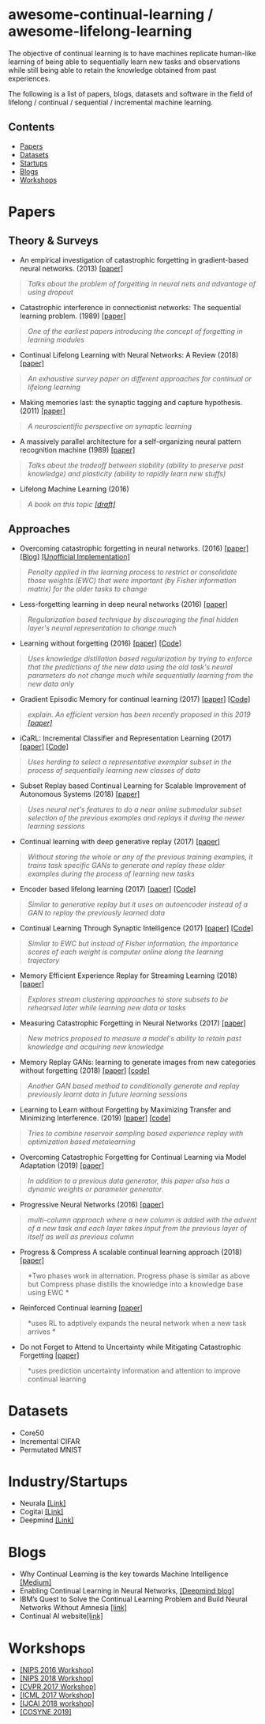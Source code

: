 # awesome-continual-learning / awesome-lifelong-learning
The objective of continual learning is to have machines replicate human-like learning of being able to sequentially learn new tasks and observations while still being able to retain the knowledge obtained from past experiences.

The following is a list of papers, blogs, datasets and software in the field of lifelong / continual / sequential / incremental machine learning. 

## Contents
- [Papers](#papers)
- [Datasets](#dataset)
- [Startups](#startups)
- [Blogs](#blogs)
- [Workshops](#workshops)

 
  
# Papers
## Theory & Surveys

- An empirical investigation of catastrophic forgetting in gradient-based neural networks. (2013) [[paper]](https://arxiv.org/abs/1312.6211)
> *Talks about the problem of forgetting in neural nets and advantage of using dropout*
- Catastrophic interference in connectionist networks: The sequential learning problem. (1989) [[paper]](https://www.sciencedirect.com/science/article/pii/S0079742108605368)
> *One of the earliest papers introducing the concept of forgetting in learning modules*
- Continual Lifelong Learning with Neural Networks: A Review (2018) [[paper]](https://arxiv.org/abs/1802.07569)
> *An exhaustive survey paper on different approaches for continual or lifelong learning*
- Making memories last: the synaptic tagging and capture hypothesis. (2011) [[paper]](https://www.ncbi.nlm.nih.gov/pubmed/21170072)
> *A neuroscientific perspective on synaptic learning*
- A massively parallel architecture for a self-organizing neural pattern recognition machine (1989) [[paper]](http://sites.bu.edu/steveg/files/2016/06/CarGro1987CVGIP.pdf)
> *Talks about the tradeoff between stability (ability to preserve past knowledge) and plasticity (ability to rapidly learn new stuffs)*
- Lifelong Machine Learning (2016)
> *A book on this topic [[draft]](https://www.cs.uic.edu/~liub/lifelong-machine-learning-draft.pdf)*

## Approaches
-  Overcoming catastrophic forgetting in neural networks. (2016) [[paper]](https://arxiv.org/abs/1612.00796) [[Blog]](https://deepmind.com/blog/enabling-continual-learning-in-neural-networks/) [[Unofficial Implementation]](https://github.com/ariseff/overcoming-catastrophic)
> *Penalty applied in the learning process to restrict or consolidate those weights (EWC) that were important (by Fisher information matrix) for the older tasks to change*  
- Less-forgetting learning in deep neural networks (2016) [[paper]](https://arxiv.org/abs/1607.00122)
> *Regularization based technique by discouraging the final hidden layer's neural representation to change much* 
- Learning without forgetting (2016) [[paper]](https://arxiv.org/pdf/1606.09282) [[Code]](https://github.com/lizhitwo/LearningWithoutForgetting)
> *Uses knowledge distillation based regularization by trying to enforce that the predictions of the new data using the old task's neural parameters do not change much while sequentially learning from the new data only* 
- Gradient Episodic Memory for continual learning (2017) [[paper]](https://arxiv.org/abs/1706.08840) [[Code]](https://github.com/facebookresearch/GradientEpisodicMemory)
> *explain.  An efficient version has been recently proposed in this 2019 [[paper]](https://openreview.net/forum?id=Hkf2_sC5FX)*
- iCaRL: Incremental Classifier and Representation Learning (2017) [[paper]](https://arxiv.org/abs/1611.07725) [[Code]](https://github.com/srebuffi/iCaRL)
> *Uses herding to select a representative exemplar subset in the process of sequentially learning new classes of data*
- Subset Replay based Continual Learning for Scalable Improvement of Autonomous Systems (2018) [[paper]](http://openaccess.thecvf.com/content_cvpr_2018_workshops/papers/w14/Brahma_Subset_Replay_Based_CVPR_2018_paper.pdf)
> *Uses neural net's features to do a near online submodular subset selection of the previous examples and replays it during the newer learning sessions*
- Continual learning with deep generative replay (2017) [[paper]](https://arxiv.org/abs/1705.08690)
> *Without storing the whole or any of the previous training examples, it trains task specific GANs to generate and replay these older examples during the process of learning new tasks*
- Encoder based lifelong learning  (2017) [[paper]](https://arxiv.org/abs/1704.01920)  [[Code]](https://github.com/rahafaljundi/Encoder-Based-Lifelong-learning)
> *Similar to generative replay but it uses an autoencoder instead of a GAN to replay the previously learned data*
- Continual Learning Through Synaptic Intelligence (2017) [[paper]](https://arxiv.org/abs/1703.04200)  [[Code]](https://github.com/ganguli-lab/pathint)
> *Similar to EWC but instead of Fisher information, the importance scores of each weight is computer online along the learning trajectory*
- Memory Efficient Experience Replay for Streaming Learning (2018) [[paper]](https://arxiv.org/pdf/1809.05922.pdf)
> *Explores stream clustering approaches to store subsets to be rehearsed later while learning new data or tasks*
- Measuring Catastrophic Forgetting in Neural Networks (2017) [[paper]](https://arxiv.org/pdf/1708.02072.pdf)
> *New metrics proposed to measure a model's ability to retain past knowledge and acquiring new knowledge*
- Memory Replay GANs: learning to generate images from new categories without forgetting (2018) [[paper]](https://arxiv.org/pdf/1809.02058.pdf) [[code]](https://github.com/WuChenshen/MeRGAN)
> *Another GAN based method to conditionally generate and replay previously learnt data in future learning sessions*
- Learning to Learn without Forgetting by Maximizing Transfer and Minimizing Interference. (2019) [[paper]](https://openreview.net/pdf?id=B1gTShAct7)  [[code]](https://github.com/mattriemer/MER) 
> *Tries to combine reservoir sampling based experience replay with optimization based metalearning*
- Overcoming Catastrophic Forgetting for Continual Learning via Model Adaptation (2019) [[paper]](https://openreview.net/pdf?id=ryGvcoA5YX)
> *In addition to a previous data generator, this paper also has a dynamic weights or parameter generator.*
- Progressive Neural Networks (2016) [[paper]](https://arxiv.org/pdf/1606.04671.pdf)
> *multi-column approach where a new column is added with the advent of a new task and each layer takes input from the previous layer of itself as well as previous column*
- Progress & Compress A scalable continual learning approach (2018) [[paper]](https://arxiv.org/pdf/1606.04671.pdf)
> *Two phases work in alternation. Progress phase is similar as above but Compress phase distills the knowledge into a knowledge base using EWC *
- Reinforced Continual learning [[paper]](https://papers.nips.cc/paper/7369-reinforced-continual-learning.pdf)
> *uses RL to adptively expands the neural network when a new task arrives *
- Do not Forget to Attend to Uncertainty while Mitigating Catastrophic Forgetting [[paper]](https://openaccess.thecvf.com/content/WACV2021/papers/Kurmi_Do_Not_Forget_to_Attend_to_Uncertainty_While_Mitigating_Catastrophic_WACV_2021_paper.pdf)
> *uses prediction uncertainty information and attention to improve continual learning



# Datasets
- Core50
- Incremental CIFAR
- Permutated MNIST


# Industry/Startups
- Neurala [[Link]](https://www.neurala.com/tech)
- Cogitai [[Link]](https://www.cogitai.com/)
- Deepmind [[Link]](https://deepmind.com/blog/enabling-continual-learning-in-neural-networks/)

# Blogs
- Why Continual Learning is the key towards Machine Intelligence [[Medium]](https://medium.com/continual-ai/why-continuous-learning-is-the-key-towards-machine-intelligence-1851cb57c308)
- Enabling Continual Learning in Neural Networks, [[Deepmind blog]](https://deepmind.com/blog/enabling-continual-learning-in-neural-networks/)
- IBM’s Quest to Solve the Continual Learning Problem and Build Neural Networks Without Amnesia [[link]](https://towardsdatascience.com/ibms-quest-to-solve-the-continual-learning-problem-and-build-neural-networks-without-amnesia-7ca70a41d07f)
- Continual AI website[[link]](https://www.continualai.org/home/)

# Workshops
- [[NIPS 2016 Workshop]](https://sites.google.com/site/cldlnips2016/)
- [[NIPS 2018 Workshop]](https://sites.google.com/view/continual2018)
- [[CVPR 2017 Workshop]](https://erodner.github.io/continuouslearningcvpr2017/)
- [[ICML 2017 Workshop]](http://rlabstraction2016.wixsite.com/icml-2017)
- [[IJCAI 2018 workshop]](https://sites.google.com/view/llarla2018/home)
- [[COSYNE 2019]](http://www.cosyne.org/c/index.php?title=Workshops2019_learning)
